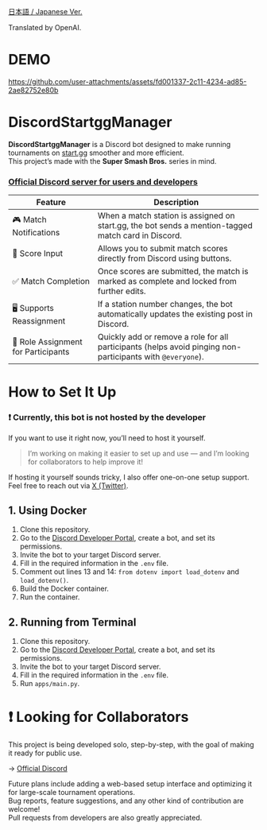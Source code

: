 [日本語 / Japanese Ver.](https://github.com/Atamol/DiscordStartggManager/blob/main/README.md)

Translated by OpenAI.

# DEMO

https://github.com/user-attachments/assets/fd001337-2c11-4234-ad85-2ae82752e80b

# DiscordStartggManager

**DiscordStartggManager** is a Discord bot designed to make running tournaments on [start.gg](https://start.gg/) smoother and more efficient.  
This project’s made with the **Super Smash Bros.** series in mind.  

### [Official Discord server for users and developers](https://discord.gg/VtWxvdXz5H)

| Feature | Description |
| --- | --- |
| 🎮 Match Notifications | When a match station is assigned on start.gg, the bot sends a mention-tagged match card in Discord. |
| 🔘 Score Input | Allows you to submit match scores directly from Discord using buttons. |
| ✅ Match Completion | Once scores are submitted, the match is marked as complete and locked from further edits. |
| 🖥️ Supports Reassignment | If a station number changes, the bot automatically updates the existing post in Discord. |
| 👥 Role Assignment for Participants | Quickly add or remove a role for all participants (helps avoid pinging non-participants with `@everyone`). |

# How to Set It Up

### ❗ Currently, this bot is **not** hosted by the developer

If you want to use it right now, you’ll need to host it yourself.  

> I’m working on making it easier to set up and use — and I’m looking for collaborators to help improve it!  

If hosting it yourself sounds tricky, I also offer one-on-one setup support. Feel free to reach out via [X (Twitter)](https://x.com/Atamol_ssb).

## 1. Using Docker

1. Clone this repository.  
2. Go to the [Discord Developer Portal](https://discord.com/developers/applications), create a bot, and set its permissions.  
3. Invite the bot to your target Discord server.  
4. Fill in the required information in the `.env` file.  
5. Comment out lines 13 and 14: `from dotenv import load_dotenv` and `load_dotenv()`.  
6. Build the Docker container.  
7. Run the container.  

## 2. Running from Terminal

1. Clone this repository.  
2. Go to the [Discord Developer Portal](https://discord.com/developers/applications), create a bot, and set its permissions.  
3. Invite the bot to your target Discord server.  
4. Fill in the required information in the `.env` file.  
5. Run `apps/main.py`.  

# ❗ Looking for Collaborators
This project is being developed solo, step-by-step, with the goal of making it ready for public use.  

→ [Official Discord](https://discord.gg/VtWxvdXz5H)  

Future plans include adding a web-based setup interface and optimizing it for large-scale tournament operations.  
Bug reports, feature suggestions, and any other kind of contribution are welcome!  
Pull requests from developers are also greatly appreciated.  